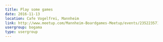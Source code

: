 ```yaml
---
title: Play some games
date: 2016-11-13
location: Cafe Vogelfrei, Mannheim
link: http://www.meetup.com/Mannheim-Boardgames-Meetup/events/235223571/
usergroup: bogama
type: usergroup
---
```

